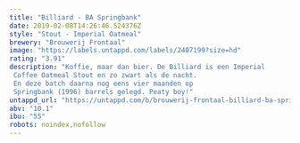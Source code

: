 ```yaml
---
title: "Billiard - BA Springbank"
date: 2019-02-08T14:26:46.524376Z
style: "Stout - Imperial Oatmeal"
brewery: "Brouwerij Frontaal"
image: "https://labels.untappd.com/labels/2407199?size=hd"
rating: "3.91"
description: "Koffie, maar dan bier. De Billiard is een Imperial Coffee Oatmeal Stout en zo zwart als de nacht. En deze batch daarna nog eens vier maanden op Springbank (1996) barrels gelegd. Peaty boy!"
untappd_url: "https://untappd.com/b/brouwerij-frontaal-billiard-ba-springbank/2407199"
abv: "10.1"
ibu: "55"
robots: noindex,nofollow
---
```

